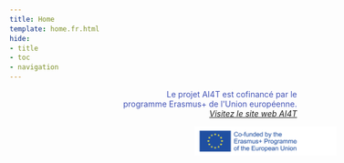 ```yaml
---
title: Home
template: home.fr.html
hide:
- title
- toc
- navigation
---
```


<p style="text-align:right; color: #4051b5;">Le projet AI4T est cofinancé par le <br/>programme Erasmus+ de l'Union européenne.<br/> <a href="https://www.ai4t.eu/" target="_blank"><em>Visitez le site web AI4T</em></a> </p>
<p style="text-align:right;"><img src="assets/logoerasmusright_en_0.jpeg" alt="Logo Erasmus+" width="250" style="margin-right: -70px"></p>
